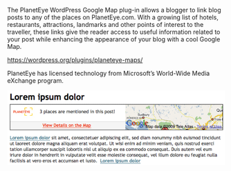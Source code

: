 The PlanetEye WordPress Google Map plug-in allows a blogger to link blog posts to any of the places on PlanetEye.com. With a growing list of hotels, restaurants, attractions, landmarks and other points of interest to the traveller, these links give the reader access to useful information related to your post while enhancing the appearance of your blog with a cool Google Map.

https://wordpress.org/plugins/planeteye-maps/

PlanetEye has licensed technology from Microsoft’s World-Wide Media eXchange program.

![screenshot](screenshot-1.png)
